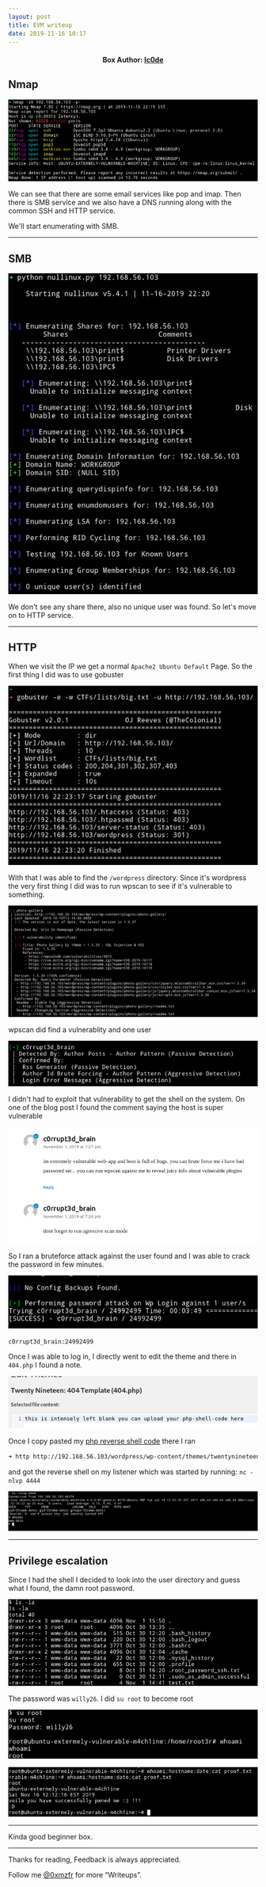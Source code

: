 ```yaml
---
layout: post
title: EVM writeup
date: 2019-11-16 10:17
---
```


<h4 align="center">Box Author: <a href="https://twitter.com/Ic0deWs"> Ic0de</a></h4>

## Nmap

![](images/evm/nmap.png)

We can see that there are some email services like pop and imap. Then there is SMB service and we also have a DNS running along with the common SSH and HTTP service.

We'll start enumerating with SMB.

***

## SMB

![](images/evm/nullinux.png)

We don't see any share there, also no unique user was found.
So let's move on to HTTP service.

***

## HTTP

When we visit the IP we get a normal `Apache2 Ubuntu Default` Page. So the first thing I did was to use gobuster

![](images/evm/gobuster.png)

With that I was able to find the `/wordpress` directory. Since it's wordpress the very first thing I did was to run wpscan to see if it's vulnerable to something.

![](images/evm/vuln.png)

wpscan did find a vulnerablity and one user

![](images/evm/user.png)

I didn't had to exploit that vulnerability to get the shell on the system. On one of the blog post I found the comment saying the host is super vulnerable

![](images/evm/comments.png)

So I ran a bruteforce attack against the user found and I was able to crack the password in few minutes.

![](images/evm/cracked.png)

`c0rrupt3d_brain:24992499`

Once I was able to log in, I directly went to edit the theme and there in `404.php` I found a note.

![](images/evm/note.png)

Once I copy pasted my [php reverse shell code](http://pentestmonkey.net/tools/web-shells/php-reverse-shell) there I ran

```bash
➜ http http://192.168.56.103/wordpress/wp-content/themes/twentynineteen/404.php
```

and got the reverse shell on my listener which was started by running: `nc -nlvp 4444`

![](images/evm/rev.png)

***

## Privilege escalation

Since I had the shell I decided to look into the user directory and guess what I found, the damn root password.

![](images/evm/root-pass.png)

The password was `willy26`. I did `su root` to become root

![](images/evm/su.png)

![](images/evm/root.png)

***

Kinda good beginner box.

***

Thanks for reading, Feedback is always appreciated.

Follow me [@0xmzfr](https://twitter.com/0xmzfr) for more “Writeups”.


